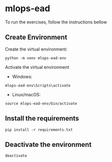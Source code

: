 # mlops-ead
To run the exercises, follow the instructions bellow

## Create Environment

Create the virtual environment:

```
python -m venv mlops-ead-env
```

Activate the virtual environment

- Windows:
```
mlops-ead-env\Scripts\activate
```

- Linux/macOS:
```
source mlops-ead-env/bin/activate
```

## Install the requirements

```
pip install -r requirements.txt
```

## Deactivate the environment

```
deactivate
```

